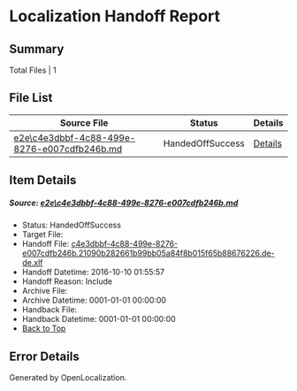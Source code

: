# <a name='report-top'></a> Localization Handoff Report

## Summary
 Total Files | 1

## File List
 Source File | Status | Details 
 ----------- | ------ | ------- 
 [e2e\c4e3dbbf-4c88-499e-8276-e007cdfb246b.md](https://github.com/OpenLocalizationTestOrg/ol-test0/blob/bc13a1e10f0005aa2826f7af44e829bfdd1a3594/e2e/c4e3dbbf-4c88-499e-8276-e007cdfb246b.md) | HandedOffSuccess | [Details](#7b0c6ddd67528d0892620b23f3792d90b0052ee61)

## Item Details
##### <a name='7b0c6ddd67528d0892620b23f3792d90b0052ee61'></a> Source: [e2e\c4e3dbbf-4c88-499e-8276-e007cdfb246b.md](https://github.com/OpenLocalizationTestOrg/ol-test0/blob/bc13a1e10f0005aa2826f7af44e829bfdd1a3594/e2e/c4e3dbbf-4c88-499e-8276-e007cdfb246b.md)
* Status: HandedOffSuccess
* Target File: 
* Handoff File: [c4e3dbbf-4c88-499e-8276-e007cdfb246b.21090b282661b99bb05a84f8b015f65b88676226.de-de.xlf](https://github.com/OpenLocalizationTestOrg/ol-test0-handoff/blob/b795e5fdf976a8a58d0eefb2817a9eebf1726a0e/ol-handoff/OpenLocalizationTestOrg/ol-test0-dede/qimu/ht/c4e3dbbf-4c88-499e-8276-e007cdfb246b.21090b282661b99bb05a84f8b015f65b88676226.de-de.xlf)
* Handoff Datetime: 2016-10-10 01:55:57
* Handoff Reason: Include
* Archive File: 
* Archive Datetime: 0001-01-01 00:00:00
* Handback File: 
* Handback Datetime: 0001-01-01 00:00:00
* [Back to Top](#report-top)


## Error Details

Generated by OpenLocalization.
